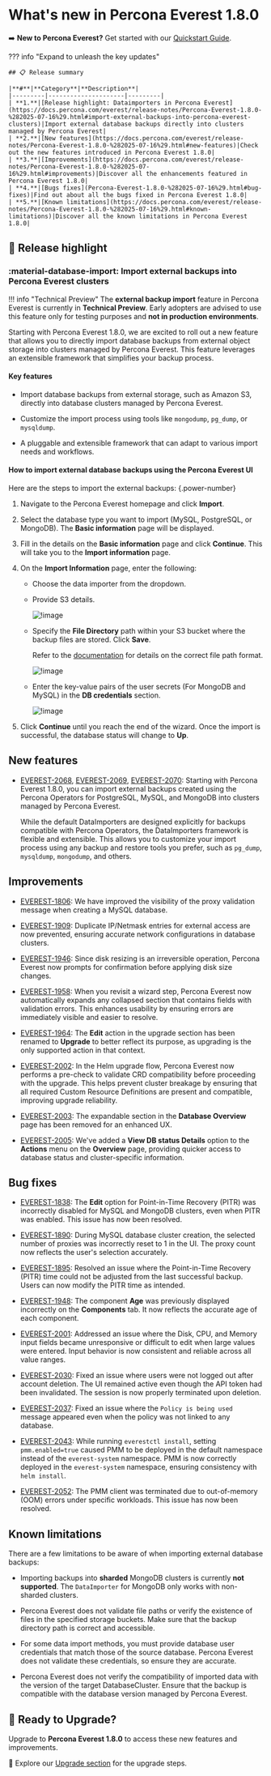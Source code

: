 # What's new in Percona Everest 1.8.0

➡️ **New to Percona Everest?** Get started with our [Quickstart Guide](https://docs.percona.com/everest/quick-install.html).


??? info "Expand to unleash the key updates"

    ## 📋 Release summary

    |**#**|**Category**|**Description**|
    |---------|---------------------|---------|
    | **1.**|[Release highlight: Dataimporters in Percona Everest](https://docs.percona.com/everest/release-notes/Percona-Everest-1.8.0-%282025-07-16%29.html#import-external-backups-into-percona-everest-clusters)|Import external database backups directly into clusters managed by Percona Everest|
    | **2.**|[New features](https://docs.percona.com/everest/release-notes/Percona-Everest-1.8.0-%282025-07-16%29.html#new-features)|Check out the new features introduced in Percona Everest 1.8.0|
    | **3.**|[Improvements](https://docs.percona.com/everest/release-notes/Percona-Everest-1.8.0-%282025-07-16%29.html#improvements)|Discover all the enhancements featured in Percona Everest 1.8.0|
    | **4.**|[Bugs fixes](Percona-Everest-1.8.0-%282025-07-16%29.html#bug-fixes)|Find out about all the bugs fixed in Percona Everest 1.8.0|
    | **5.**|[Known limitations](https://docs.percona.com/everest/release-notes/Percona-Everest-1.8.0-%282025-07-16%29.html#known-limitations)|Discover all the known limitations in Percona Everest 1.8.0|


## 🌟 Release highlight

### :material-database-import: Import external backups into Percona Everest clusters

!!! info "Technical Preview"
    The **external backup import** feature in Percona Everest is currently in **Technical Preview**. Early adopters are advised to use this feature only for testing purposes and **not in production environments**.

Starting with Percona Everest 1.8.0, we are excited to roll out a new feature that allows you to directly import database backups from external object storage into clusters managed by Percona Everest. This feature leverages an extensible framework that simplifies your backup process.

#### Key features

- Import database backups from external storage, such as Amazon S3, directly into database clusters managed by Percona Everest.

- Customize the import process using tools like `mongodump`, `pg_dump`, or `mysqldump`.

- A pluggable and extensible framework that can adapt to various import needs and workflows.
    
#### How to import external database backups using the Percona Everest UI

Here are the steps to import the external backups:
{.power-number}

1. Navigate to the Percona Everest homepage and click **Import**.
    
2. Select the database type you want to import (MySQL, PostgreSQL, or MongoDB). The **Basic information** page will be displayed.

3. Fill in the details on the **Basic information** page and click **Continue**. This will take you to the **Import information** page.

4. On the **Import Information** page, enter the following:

    - Choose the data importer from the dropdown.

    - Provide S3 details.

        ![!image](../images/mongodb_s3_details_importers.png)

    -  Specify the **File Directory** path within your S3 bucket where the backup files are stored. Click **Save**.

        Refer to the [documentation](https://docs.percona.com/everest/backups_and_restore/how_to_import_backups.html) for details on the correct file path format.

        ![!image](../images/importers_mongo_file_path.png)

    -  Enter the key-value pairs of the user secrets (For MongoDB and MySQL) in the **DB credentials** section.

        ![!image](../images/importers_mongodb_db_credentials.png)

5. Click **Continue** until you reach the end of the wizard. Once the import is successful, the database status will change to **Up**.


## New features

- [EVEREST-2068](https://perconadev.atlassian.net/browse/EVEREST-2068), [EVEREST-2069](https://perconadev.atlassian.net/browse/EVEREST-2069), [EVEREST-2070](https://perconadev.atlassian.net/browse/EVEREST-2070): Starting with Percona Everest 1.8.0, you can import external backups created using the Percona Operators for PostgreSQL, MySQL, and MongoDB into clusters managed by Percona Everest.

    While the default DataImporters are designed explicitly for backups compatible with Percona Operators, the DataImporters framework is flexible and extensible. This allows you to customize your import process using any backup and restore tools you prefer, such as `pg_dump`, `mysqldump`, `mongodump`, and others.


## Improvements

- [EVEREST-1806](https://perconadev.atlassian.net/browse/EVEREST-1806): We have improved the visibility of the proxy validation message when creating a MySQL database.

- [EVEREST-1909](https://perconadev.atlassian.net/browse/EVEREST-1909): Duplicate IP/Netmask entries for external access are now prevented, ensuring accurate network configurations in database clusters.

- [EVEREST-1946](https://perconadev.atlassian.net/browse/EVEREST-1946): Since disk resizing is an irreversible operation, Percona Everest now prompts for confirmation before applying disk size changes.

- [EVEREST-1958](https://perconadev.atlassian.net/browse/EVEREST-1958): When you revisit a wizard step, Percona Everest now automatically expands any collapsed section that contains fields with validation errors. This enhances usability by ensuring errors are immediately visible and easier to resolve.

- [EVEREST-1964](https://perconadev.atlassian.net/browse/EVEREST-1964): The **Edit** action in the upgrade section has been renamed to **Upgrade** to better reflect its purpose, as upgrading is the only supported action in that context.

- [EVEREST-2002](https://perconadev.atlassian.net/browse/EVEREST-2002): In the Helm upgrade flow, Percona Everest now performs a pre-check to validate CRD compatibility before proceeding with the upgrade. This helps prevent cluster breakage by ensuring that all required Custom Resource Definitions are present and compatible, improving upgrade reliability.


- [EVEREST-2003](https://perconadev.atlassian.net/browse/EVEREST-2003): The expandable section in the **Database Overview** page has been removed for an enhanced UX.

- [EVEREST-2005](https://perconadev.atlassian.net/browse/EVEREST-2005): We've added a **View DB status Details** option to the **Actions** menu on the **Overview** page, providing quicker access to database status and cluster-specific information.


## Bug fixes

- [EVEREST-1838](https://perconadev.atlassian.net/browse/EVEREST-1838): The **Edit** option for Point-in-Time Recovery (PITR) was incorrectly disabled for MySQL and MongoDB clusters, even when PITR was enabled. This issue has now been resolved.


- [EVEREST-1890](https://perconadev.atlassian.net/browse/EVEREST-1890): During MySQL database cluster creation, the selected number of proxies was incorrectly reset to 1 in the UI. The proxy count now reflects the user's selection accurately.

- [EVEREST-1895](https://perconadev.atlassian.net/browse/EVEREST-1895): Resolved an issue where the Point-in-Time Recovery (PITR) time could not be adjusted from the last successful backup. Users can now modify the PITR time as intended.

- [EVEREST-1948](https://perconadev.atlassian.net/browse/EVEREST-1948): The component **Age** was previously displayed incorrectly on the **Components** tab. It now reflects the accurate age of each component.

- [EVEREST-2001](https://perconadev.atlassian.net/browse/EVEREST-2001): Addressed an issue where the Disk, CPU, and Memory input fields became unresponsive or difficult to edit when large values were entered. Input behavior is now consistent and reliable across all value ranges.

- [EVEREST-2030](https://perconadev.atlassian.net/browse/EVEREST-2030): Fixed an issue where users were not logged out after account deletion. The UI remained active even though the API token had been invalidated. The session is now properly terminated upon deletion.

- [EVEREST-2037](https://perconadev.atlassian.net/browse/EVEREST-2037): Fixed an issue where the `Policy is being used` message appeared even when the policy was not linked to any database.

- [EVEREST-2043](https://perconadev.atlassian.net/browse/EVEREST-2043): While running `everestctl install`, setting `pmm.enabled=true` caused PMM to be deployed in the default namespace instead of the `everest-system` namespace. PMM is now correctly deployed in the `everest-system` namespace, ensuring consistency with `helm install`.

- [EVEREST-2052](https://perconadev.atlassian.net/browse/EVEREST-2052): The PMM client was terminated due to out-of-memory (OOM) errors under specific workloads. This issue has now been resolved.


## Known limitations

There are a few limitations to be aware of when importing external database backups:

- Importing backups into **sharded** MongoDB clusters is currently **not supported**. The `DataImporter` for MongoDB only works with non-sharded clusters.

- Percona Everest does not validate file paths or verify the existence of files in the specified storage buckets. Make sure that the backup directory path is correct and accessible.

- For some data import methods, you must provide database user credentials that match those of the source database. Percona Everest does not validate these credentials, so ensure they are accurate.

- Percona Everest does not verify the compatibility of imported data with the version of the target DatabaseCluster. Ensure that the backup is compatible with the database version managed by Percona Everest.


## 🚀 Ready to Upgrade?

Upgrade to **Percona Everest 1.8.0** to access these new features and improvements.

📖 Explore our [Upgrade section](https://docs.percona.com/everest/upgrade/upgrade_with_helm.html) for the upgrade steps.
